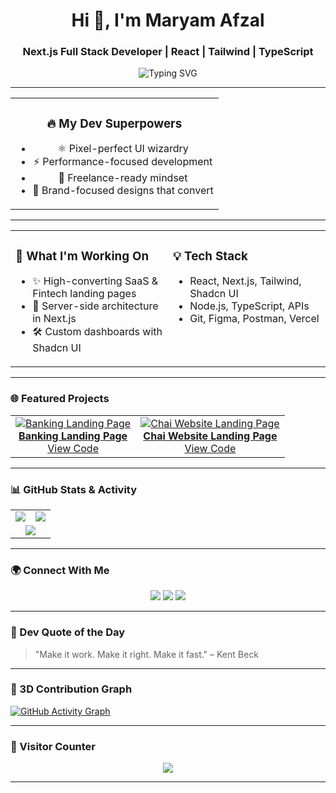<h1 align="center">Hi 👋, I'm Maryam Afzal</h1>
<h3 align="center">Next.js Full Stack Developer | React | Tailwind | TypeScript</h3>

<p align="center">
  <img src="https://kinsta.com/wp-content/uploads/2021/11/what-is-a-full-stack-developer.png" alt="Typing SVG" />
</p>

---

<table align="center">
  <tr>
    <td align="center" width="100%">
      <h3>🔥 My Dev Superpowers</h3>
      <ul>
        <li>⚛️ Pixel-perfect UI wizardry</li>
        <li>⚡ Performance-focused development</li>
        <li>💼 Freelance-ready mindset</li>
        <li>🎯 Brand-focused designs that convert</li>
      </ul>
    </td>
  </tr>
</table>

---

<table>
  <tr>
    <td width="50%" valign="top">
      <h3>💼 What I'm Working On</h3>
      <ul>
        <li>✨ High-converting SaaS & Fintech landing pages</li>
        <li>🚀 Server-side architecture in Next.js</li>
        <li>🛠 Custom dashboards with Shadcn UI</li>
      </ul>
    </td>
    <td width="50%" valign="top">
      <h3>💡 Tech Stack</h3>
      <ul>
        <li>React, Next.js, Tailwind, Shadcn UI</li>
        <li>Node.js, TypeScript, APIs</li>
        <li>Git, Figma, Postman, Vercel</li>
      </ul>
    </td>
  </tr>
</table>

---

### 🌐 Featured Projects

<table>
  <tr>
    <td align="center">
      <a href="https://banking-landing-page-delta.vercel.app/" target="_blank">
        <img src="https://via.placeholder.com/300x180?text=Banking+Landing+Page" alt="Banking Landing Page"/><br/>
        <strong>Banking Landing Page</strong>
      </a><br/>
      <a href="https://github.com/Maryammuhammadafzal/Chai_Website_Landing_Page">View Code</a>
    </td>
    <td align="center">
      <a href="https://maryammuhammadafzal.github.io/Chai_Website_Landing_Page/" target="_blank">
        <img src="https://via.placeholder.com/300x180?text=Chai+Website+Landing+Page" alt="Chai Website Landing Page"/><br/>
        <strong>Chai Website Landing Page</strong>
      </a><br/>
      <a href="https://github.com/Maryammuhammadafzal/Chai_Website_Landing_Page">View Code</a>
    </td>
  </tr>
</table>

---

### 📊 GitHub Stats & Activity

<table align="center">
  <tr>
    <td align="center">
      <img src="https://github-readme-stats.vercel.app/api?username=Maryammuhammadafzal&show_icons=true&theme=radical" />
    </td>
    <td align="center">
      <img src="https://github-readme-streak-stats.herokuapp.com/?user=Maryammuhammadafzal&theme=radical" />
    </td>
  </tr>
  <tr>
    <td align="center" colspan="2">
      <img src="https://github-readme-stats.vercel.app/api/top-langs/?username=Maryammuhammadafzal&layout=compact&theme=radical" />
    </td>
  </tr>
</table>

---

### 🌍 Connect With Me

<p align="center">
  <a href="https://www.linkedin.com/in/maryamafzaldev/" target="_blank"><img src="https://img.shields.io/badge/LinkedIn-blue?style=for-the-badge&logo=linkedin" /></a>
  <a href="mailto:maryammuhammadafzal@gmail.com"><img src="https://img.shields.io/badge/Email-red?style=for-the-badge&logo=gmail" /></a>
  <a href="https://banking-landing-page-delta.vercel.app/"><img src="https://img.shields.io/badge/Portfolio-181717?style=for-the-badge&logo=vercel" /></a>
</p>

---

### 💬 Dev Quote of the Day
> "Make it work. Make it right. Make it fast." – Kent Beck

---

### 🧠 3D Contribution Graph

[![GitHub Activity Graph](https://github-readme-activity-graph.vercel.app/graph?username=Maryammuhammadafzal&theme=react-dark)](https://github.com/Maryammuhammadafzal)

---

### 👀 Visitor Counter

<p align="center">
  <img src="https://komarev.com/ghpvc/?username=Maryammuhammadafzal&label=Profile+Views&color=blueviolet&style=flat-square" />
</p>

---

